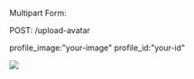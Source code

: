 Multipart Form:

POST: /upload-avatar

profile_image:"your-image"
profile_id:"your-id"

![](../master/image.png)
